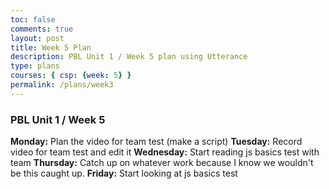 ```yaml
---
toc: false
comments: true
layout: post
title: Week 5 Plan
description: PBL Unit 1 / Week 5 plan using Utterance
type: plans
courses: { csp: {week: 5} }
permalink: /plans/week3
---
```


### PBL Unit 1 / Week 5
**Monday:**
Plan the video for team test (make a script)
**Tuesday:**
Record video for team test and edit it
**Wednesday:**
Start reading js basics test with team
**Thursday:**
Catch up on whatever work because I know we wouldn't be this caught up. 
**Friday:**
Start looking at js basics test

